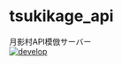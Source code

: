 # tsukikage_api
月影村API模倣サーバー  
[![develop](https://github.com/Lucky-Mano/tsukikage_api/actions/workflows/pytest.yml/badge.svg?branch=develop)](https://github.com/Lucky-Mano/tsukikage_api/actions/workflows/pytest.yml)
